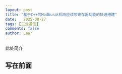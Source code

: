 ```yaml
---
layout: post
title: "基于C++的Modbus从机响应读写寄存器功能的快速搭建"
date:   2025-08-27
tags: [工业通信]
comments: false
author: Lear
---
```


此处简介

<!-- more -->

## 写在前面

